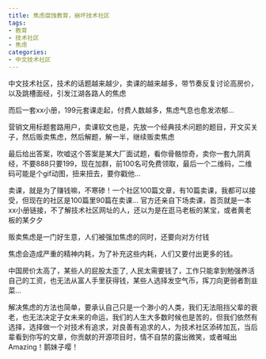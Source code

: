 ```yaml
---
title: 焦虑腐蚀教育，崩坏技术社区
tags: 
- 教育
- 技术社区
- 焦虑
categories:
- 中文技术社区
---
```

中文技术社区，技术的话题越来越少，卖课的越来越多，带节奏反复讨论高房价，以及跳槽面经，引发江湖各路人的焦虑

而后一套xx小册，199元套课走起，付费人数越多，焦虑气息也愈发浓郁…

营销文用标题套路用户，卖课软文也是，先放一个经典技术问题的题目，开文买关子，然后贩卖焦虑，然后解题，解一半，继续贩卖焦虑

最后给出答案，吹嘘这个答案是某大厂面试题，看你骨骼惊奇，卖你一套九阴真经，不要888只要199，现在加群，前100名可免费领取，最后一个二维码，二维码可能是个gif动图，扭来扭去，要你戳他…

卖课，就是为了赚钱嘛，不寒碜！一个社区100篇文章，有10篇卖课，我都可以接受，但现在的社区是100篇里90篇在卖课… 官方还亲自下场卖课，首页就是一本xx小册链接，不了解技术社区网址的人，还以为是在逛马老板的某宝，或者黄老板的某夕夕

贩卖焦虑是一门好生意，人们被强加焦虑的同时，还要向对方付钱

焦虑会造成严重的精神内耗，为了补充这些内耗，人们又要付出更多的钱。

中国房价太高了，某些人的屁股太歪了, 人民太需要钱了，工作只能拿到勉强养活自己的工资，也无法从富人手里获得钱，某些人选择发空气币，挥刀向更弱者割韭菜…

解决焦虑的方法也简单，要承认自己只是一个渺小的人类，我们无法阻挡父辈的衰老，也无法决定子女未来的命运，我们的人生大多数时候也是苦的，但我们依然有选择，选择做一个对技术有追求，对良善有追求的人，为技术社区添砖加瓦，当后辈看到你写的文章，你贡献的开源项目时，情不自禁的露出微笑，或者喊出 Amazing！鹅妹子嘤！